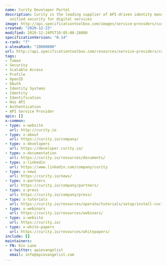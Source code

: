 ```yaml
---
name: Curity Developer Portal
description: Curity is the leading supplier of API-driven identity management, providing
  unified security for digital services
image: http://api.specificationtoolbox.com/images/service-providers/curity-developer-portal.jpg
created: "2020-12-23"
modified: 2020-12-24PST10:05:00-28800
specificationVersion: "0.14"
x-rank: "7"
x-alexaRank: "20000000"
url: http://api.specificationtoolbox.com/resources/service-providers/curity-developer-portal/
tags:
- Token
- Security
- Scalable Access
- Profile
- OpenID
- OAuth
- Identity Systems
- Identity
- Identification
- Has API
- Authentication
- API Service Provider
apis: []
x-common:
- type: x-website
  url: http://curity.io
- type: x-about
  url: https://curity.io/company/
- type: x-developers
  url: https://developer.curity.io/
- type: x-documentation
  url: https://curity.io/resources/documents/
- type: x-linkedin
  url: https://www.linkedin.com/company/curity
- type: x-news
  url: https://curity.io/news/
- type: x-partners
  url: https://curity.io/company/partners/
- type: x-press
  url: https://curity.io/company/press/
- type: x-tutorials
  url: https://curity.io/resources/operate/tutorials/setup/install-curity/
- type: x-webinars
  url: https://curity.io/resources/webinars/
- type: x-website
  url: https://curity.io/
- type: x-white-papers
  url: https://curity.io/resources/whitepapers/
include: []
maintainers:
- FN: Kin Lane
  x-twitter: apievangelist
  email: info@apievangelist.com
...
```

